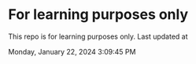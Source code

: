 # For learning purposes only
This repo is for learning purposes only.
Last updated at

Monday, January 22, 2024 3:09:45 PM

